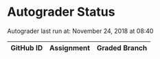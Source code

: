 # Autograder Status
Autograder last run at: November 24, 2018 at 08:40

| GitHub ID | Assignment | Graded Branch |
|-----------|------------|---------------|
